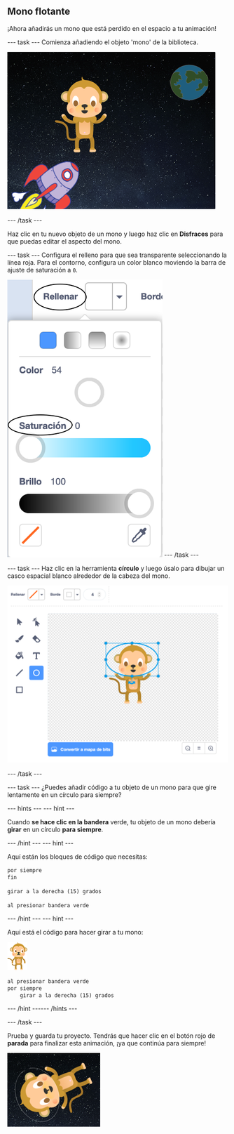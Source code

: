 ## Mono flotante

¡Ahora añadirás un mono que está perdido en el espacio a tu animación!

--- task --- Comienza añadiendo el objeto 'mono' de la biblioteca.

![Agregar la figura de un mono](images/space-monkey-sprite.png)

--- /task ---

Haz clic en tu nuevo objeto de un mono y luego haz clic en **Disfraces** para que puedas editar el aspecto del mono.

--- task --- Configura el relleno para que sea transparente seleccionando la línea roja. Para el contorno, configura un color blanco moviendo la barra de ajuste de saturación a `0`.

![Hacer color blanco](images/make-white.png) --- /task ---

--- task --- Haz clic en la herramienta **círculo** y luego úsalo para dibujar un casco espacial blanco alrededor de la cabeza del mono.

![Casco espacial de mono](images/space-monkey-edit.png)

--- /task ---

--- task --- ¿Puedes añadir código a tu objeto de un mono para que gire lentamente en un círculo para siempre?

--- hints ---
 --- hint ---

Cuando **se hace clic en la bandera** verde, tu objeto de un mono debería **girar** en un círculo **para siempre**.

--- /hint --- --- hint ---

Aquí están los bloques de código que necesitas:

```blocks3
por siempre
fin

girar a la derecha (15) grados

al presionar bandera verde
```

--- /hint --- --- hint ---

Aquí está el código para hacer girar a tu mono:

![Objeto de un mono](images/sprite-monkey.png)

```blocks3
al presionar bandera verde
por siempre
    girar a la derecha (15) grados
```

--- /hint ------ /hints ---

--- /task ---

Prueba y guarda tu proyecto. Tendrás que hacer clic en el botón rojo de **parada** para finalizar esta animación, ¡ya que continúa para siempre!

![Prueba el mono giratorio](images/space-spin-test.png)